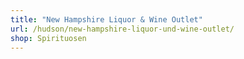```yaml
---
title: "New Hampshire Liquor & Wine Outlet"
url: /hudson/new-hampshire-liquor-und-wine-outlet/
shop: Spirituosen
---
```

